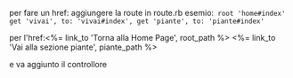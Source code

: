 per fare un href:
aggiungere la route in route.rb esemio:```
  root 'home#index'
  get 'vivai', to: 'vivai#index',
  get 'piante', to: 'piante#index'```

per l'href:<%= link_to 'Torna alla Home Page', root_path %>
<%= link_to 'Vai alla sezione piante', piante_path %>

e va aggiunto il controllore
